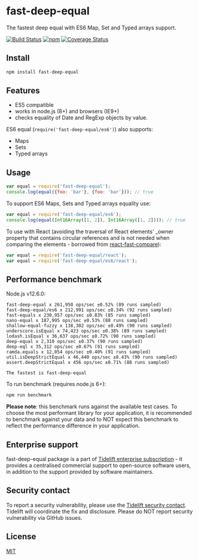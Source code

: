 # fast-deep-equal

The fastest deep equal with ES6 Map, Set and Typed arrays support.

[![Build Status](https://travis-ci.org/epoberezkin/fast-deep-equal.svg?branch=master)](https://travis-ci.org/epoberezkin/fast-deep-equal)
[![npm](https://img.shields.io/npm/v/fast-deep-equal.svg)](https://www.npmjs.com/package/fast-deep-equal)
[![Coverage Status](https://coveralls.io/repos/github/epoberezkin/fast-deep-equal/badge.svg?branch=master)](https://coveralls.io/github/epoberezkin/fast-deep-equal?branch=master)

## Install

```bash
npm install fast-deep-equal
```

## Features

- ES5 compatible
- works in node.js (8+) and browsers (IE9+)
- checks equality of Date and RegExp objects by value.

ES6 equal (`require('fast-deep-equal/es6')`) also supports:

- Maps
- Sets
- Typed arrays

## Usage

```javascript
var equal = require('fast-deep-equal');
console.log(equal({foo: 'bar'}, {foo: 'bar'})); // true
```

To support ES6 Maps, Sets and Typed arrays equality use:

```javascript
var equal = require('fast-deep-equal/es6');
console.log(equal(Int16Array([1, 2]), Int16Array([1, 2]))); // true
```

To use with React (avoiding the traversal of React elements' _owner
property that contains circular references and is not needed when
comparing the elements - borrowed from [react-fast-compare](https://github.com/FormidableLabs/react-fast-compare)):

```javascript
var equal = require('fast-deep-equal/react');
var equal = require('fast-deep-equal/es6/react');
```

## Performance benchmark

Node.js v12.6.0:

```
fast-deep-equal x 261,950 ops/sec ±0.52% (89 runs sampled)
fast-deep-equal/es6 x 212,991 ops/sec ±0.34% (92 runs sampled)
fast-equals x 230,957 ops/sec ±0.83% (85 runs sampled)
nano-equal x 187,995 ops/sec ±0.53% (88 runs sampled)
shallow-equal-fuzzy x 138,302 ops/sec ±0.49% (90 runs sampled)
underscore.isEqual x 74,423 ops/sec ±0.38% (89 runs sampled)
lodash.isEqual x 36,637 ops/sec ±0.72% (90 runs sampled)
deep-equal x 2,310 ops/sec ±0.37% (90 runs sampled)
deep-eql x 35,312 ops/sec ±0.67% (91 runs sampled)
ramda.equals x 12,054 ops/sec ±0.40% (91 runs sampled)
util.isDeepStrictEqual x 46,440 ops/sec ±0.43% (90 runs sampled)
assert.deepStrictEqual x 456 ops/sec ±0.71% (88 runs sampled)

The fastest is fast-deep-equal
```

To run benchmark (requires node.js 6+):

```bash
npm run benchmark
```

__Please note__: this benchmark runs against the available test cases. To choose the most performant library for your
application, it is recommended to benchmark against your data and to NOT expect this benchmark to reflect the
performance difference in your application.

## Enterprise support

fast-deep-equal package is a part
of [Tidelift enterprise subscription](https://tidelift.com/subscription/pkg/npm-fast-deep-equal?utm_source=npm-fast-deep-equal&utm_medium=referral&utm_campaign=enterprise&utm_term=repo) -
it provides a centralised commercial support to open-source software users, in addition to the support provided by
software maintainers.

## Security contact

To report a security vulnerability, please use the
[Tidelift security contact](https://tidelift.com/security).
Tidelift will coordinate the fix and disclosure. Please do NOT report security vulnerability via GitHub issues.

## License

[MIT](https://github.com/epoberezkin/fast-deep-equal/blob/master/LICENSE)
